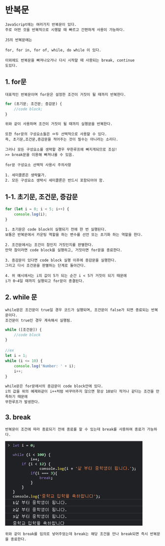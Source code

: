 # 반복문

    JavaScript에는 여러가지 반복문이 있다.
    주로 어떤 것을 반복적으로 시행할 때 빠르고 간편하게 사용이 가능하다.

    JS의 반복문에는

    for, for in, for of, while, do while 이 있다.

    이외에도 반복문을 빠져나오거나 다시 시작할 때 사용되는 break, continue
    도있다.

## 1. for문

    대표적인 반복문이며 for문은 설정한 조건이 거짓이 될 때까지 반복한다.

```js
for (초기문; 조건문; 증감문) {
    //code block;
}
```

    위와 같이 사용하며 조건이 거짓이 될 때까지 실행문을 반복한다.

    또한 for문의 구성요소들은 ㅁ두 선택적으로 사용할 수 있다.
    즉, 초기문,조건문,증감문을 적어주는 것이 필수는 아니라는 소리다.

    그러나 모든 구성요소를 생략할 경우 무한루프에 빠지게되므로 조심!
    >> break문을 이용해 빠져나올 수 있음.

    for문 구성요소 선택적 사용시 주의사항

    1. 세미콜론은 생략불가.
    2. 모든 구성요소 생략시 세미콜론은 반드시 포함되어야 함.

## 1-1. 초기문, 조건문, 증감문

```js
for (let i = 0; i < 5; i++) {
    console.log(i);
}
```

    1. 초기문은 code block이 실행되기 전에 한 번 실행된다.
    보통은 반복문에서 카운팅 역할을 하는 변수를 선언 또는 초기화 하는 역할을 한다.

    2. 조건문에서는 조건이 참인지 거짓인지를 판별한다.
    만약 참이라면 code block을 실행하고, 거짓이면 for문을 종료한다.

    3. 증감문이 있다면 code block 실행 이후에 증감문을 실행한다.
    그리고 다시 조건문을 판별하는 단계로 돌아간다.

    4. 위 예시에서는 i의 값이 5가 되는 순간 i < 5가 거짓이 되기 때문에
    i가 0~4일 때까지 실행되고 for문이 종결된다.

## 2. while 문

    while문은 조건문이 true일 경우 코드가 실행되며, 조건문이 false가 되면 종료되는 반복문이다.
    조건문이 true인 경우 계속해서 실행됨.

```js
while ([조건문]) {
    //code block
}

//ex
let i = 1;
while (i <= 10) {
    console.log('Number: ' + i);
    i++;
}
```

    while문은 for문에서의 증감문이 code block안에 있다.
    i의 값을 위의 예제와같이 i++처럼 바꾸어주지 않으면 항상 10보다 작거나 같다는 조건을 만족하기 때문에
    무한루프가 발생한다.

## 3. break

    반복문이 조건에 따라 종료되기 전에 종료를 할 수 있는데 break를 사용하여 종료가 가능하다.

<img src='images/Js39.png'>

    위와 같이 break를 임의로 넣어주었는데 break는 해당 조건을 만나 break되면 즉시 반복문을 종료한다.

